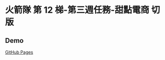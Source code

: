 # 火箭隊 第 12 梯-第三週任務-甜點電商 切版

## Demo

[GitHub Pages](https://woowooyong.github.io/Team-Rocket-12th-week3-Sweetaste/)

